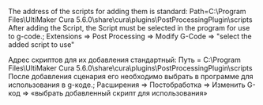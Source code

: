 The address of the scripts for adding them is standard:
Path=C:\Program Files\UltiMaker Cura 5.6.0\share\cura\plugins\PostProcessingPlugin\scripts\
After adding the Script, the Script must be selected in the program for use to g-code.;
Extensions => Post Processing => Modify G-Code => "select the added script to use"


Адрес скриптов для их добавления стандартный:
Путь = C:\Program Files\UltiMaker Cura 5.6.0\share\cura\plugins\PostProcessingPlugin\scripts\
После добавления сценария его необходимо выбрать в программе для использования в g-коде.;
Расширения => Постобработка => Изменить G-код => «выбрать добавленный скрипт для использования»
